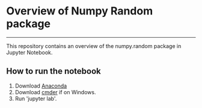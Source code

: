 # Overview of Numpy Random package

***

This repository contains an overview of the numpy.random package in Jupyter Notebook.

## How to run the notebook

1. Download [Anaconda]()
2. Download [cmder]() if on Windows.
3. Run 'jupyter lab'.
